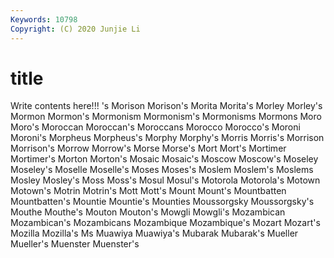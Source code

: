 ```yaml
---
Keywords: 10798
Copyright: (C) 2020 Junjie Li
---
```


# title

Write contents here!!!
's 
Morison 
Morison's
Morita 
Morita's 
Morley 
Morley's 
Mormon 
Mormon's 
Mormonism 
Mormonism's 
Mormonisms 
Mormons
Moro 
Moro's 
Moroccan 
Moroccan's 
Moroccans 
Morocco 
Morocco's 
Moroni 
Moroni's 
Morpheus
Morpheus's 
Morphy 
Morphy's 
Morris 
Morris's 
Morrison 
Morrison's 
Morrow 
Morrow's 
Morse
Morse's 
Mort 
Mort's 
Mortimer 
Mortimer's 
Morton 
Morton's 
Mosaic 
Mosaic's 
Moscow
Moscow's 
Moseley 
Moseley's 
Moselle 
Moselle's 
Moses 
Moses's 
Moslem 
Moslem's 
Moslems
Mosley 
Mosley's 
Moss 
Moss's 
Mosul 
Mosul's 
Motorola 
Motorola's 
Motown 
Motown's
Motrin 
Motrin's 
Mott 
Mott's 
Mount 
Mount's 
Mountbatten 
Mountbatten's 
Mountie 
Mountie's
Mounties 
Moussorgsky 
Moussorgsky's 
Mouthe 
Mouthe's 
Mouton 
Mouton's 
Mowgli 
Mowgli's 
Mozambican
Mozambican's 
Mozambicans 
Mozambique 
Mozambique's 
Mozart 
Mozart's 
Mozilla 
Mozilla's 
Ms 
Muawiya
Muawiya's 
Mubarak 
Mubarak's 
Mueller 
Mueller's 
Muenster 
Muenster's 
